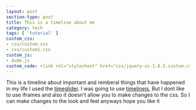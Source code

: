 ```yaml
---
layout: post
section-type: post
title: This is a timeline about me
category: tech
tags: [ 'tutorial' ]
custom_css:
- css/custom.css
- css/custom1.css
custom_js:
- dude.js
custom_code: <link rel="stylesheet" href="css/jquery-ui-1.8.5.custom.css" type="text/css"> <link rel="stylesheet" href="timeglider/Timeglider.css" type="text/css" media="screen" title="no title" charset="utf-8"> <link rel="stylesheet" href="docs-style.css" type="text/css" media="screen" title="no title" charset="utf-8"> <script type="text/javascript" src="https://use.typekit.com/hjz1sud.js"></script> <script type="text/javascript">try{Typekit.load();}catch(e){}</script> <script src="js/json2.js" type="text/javascript" charset="utf-8"></script> <script src="js/jquery-1.9.1.min.js" type="text/javascript" charset="utf-8"></script> <script src="js/jquery-ui-1.10.3.custom.min.js" type="text/javascript" charset="utf-8"></script> <script src="js/jquery.qtip.js" type="text/javascript" charset="utf-8"></script><script src="https://code.jquery.com/jquery-3.1.1.js" integrity="sha256-16cdPddA6VdVInumRGo6IbivbERE8p7CQR3HzTBuELA=" crossorigin="anonymous"></script>
---
```


This is a timeline about important and remberal things that have happened in my life I used the <a href="http://timeglider.com/widget/index.php">timeglider</a>. 
I was going to use <a href="https://timeline.knightlab.com">timelinejs</a>, But I dont like to use iframes and also it doesn't allow you to make changes to the css.
So I can make changes to the look and feel anyways hope you like it

<div class='page-content group'>
<div id='demo-placement' style="clear:both;margin-top:18px;"></div>



<script src="js/underscore-min.js" type="text/javascript" charset="utf-8"></script>
<script src="js/backbone-min.js" type="text/javascript" charset="utf-8"></script>
<script src="js/jquery.tmpl.js" type="text/javascript" charset="utf-8"></script>
<script src="js/ba-debug.min.js" type="text/javascript" charset="utf-8"></script>
<script src="js/ba-tinyPubSub.js" type="text/javascript" charset="utf-8"></script>
<script src="js/jquery.mousewheel.js" type="text/javascript" charset="utf-8"></script>
<script src="js/jquery.ui.ipad.js" type="text/javascript" charset="utf-8"></script>
<script src="js/globalize.js" type="text/javascript" charset="utf-8"></script>			
<script src="timeglider/TG_Date.js" type="text/javascript" charset="utf-8"></script>
<script src="timeglider/TG_Org.js" type="text/javascript" charset="utf-8"></script>
<script src="timeglider/TG_Timeline.js" type="text/javascript" charset="utf-8"></script> 
<script src="timeglider/TG_TimelineView.js" type="text/javascript" charset="utf-8"></script>
<script src="timeglider/TG_Mediator.js" type="text/javascript" charset="utf-8"></script> 
<script src="timeglider/timeglider.timeline.widget.js" type="text/javascript"></script>
<script src="timeglider/timeglider.datepicker.js" type="text/javascript"></script>
<script src="js/jquery.jscrollpane.min.js" type="text/javascript"></script>

<script>
$(function () {
var tg1 = $("#demo-placement").timeline({
"timezone":"-07:00",
"icon_folder":"timeglider/icons/",
"min_zoom":20, 
"max_zoom":52, 
"show_centerline":true,
"data_source":"json/js_history.json",
"show_footer":true,
"constrain_to_data":true,
"display_zoom_level":true
});
});
</script>

</div>
